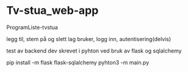 # Tv-stua_web-app
ProgramListe-tvstua

legg til, stem på og slett 
lag bruker, logg inn, autentisering(delvis)

test av backend dev
skrevet i pyhton ved bruk av flask og sqlalchemy

pip install -m flask flask-sqlalchemy
pyhton3 -m main.py

